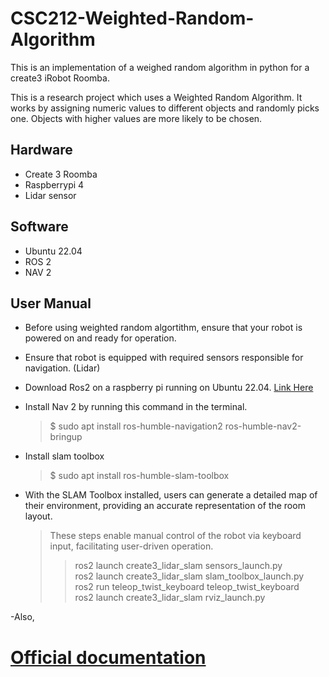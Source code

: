 # CSC212-Weighted-Random-Algorithm
This is an implementation of a weighed random algorithm in python for a create3 iRobot Roomba.

This is a research project which uses a Weighted Random Algorithm. It works by assigning numeric values to different objects and randomly picks one. Objects with higher 
values are more likely to be chosen. 

## Hardware
- Create 3 Roomba
- Raspberrypi 4
- Lidar sensor

## Software
- Ubuntu 22.04
- ROS 2
- NAV 2

## User Manual 
- Before using weighted random algortithm, ensure that your robot is powered on and ready for operation.  
- Ensure that robot is equipped with required sensors responsible for navigation.  (Lidar)
- Download Ros2 on a raspberry pi running on Ubuntu 22.04. [Link Here](https://docs.ros.org/en/crystal/Installation/Linux-Install-Binary.html)
- Install Nav 2 by running this command in the terminal.
  
  > $ sudo apt install ros-humble-navigation2 ros-humble-nav2-bringup

- Install slam toolbox

  > $ sudo apt install ros-humble-slam-toolbox

- With the SLAM Toolbox installed, users can generate a detailed map of their environment, providing an accurate representation of the room layout.

  > These steps enable manual control of the robot via keyboard input, facilitating user-driven operation.
  >> ros2 launch create3_lidar_slam sensors_launch.py  
  >> ros2 launch create3_lidar_slam slam_toolbox_launch.py  
  >> ros2 run teleop_twist_keyboard teleop_twist_keyboard  
  >> ros2 launch create3_lidar_slam rviz_launch.py
  >

-Also,

# [Official documentation](https://newdocu.netlify.app/)
